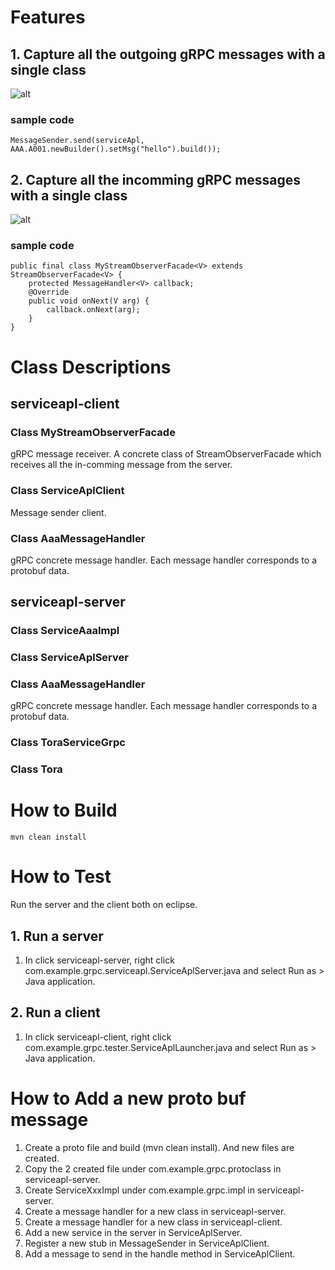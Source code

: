 # Features

## 1. Capture all the outgoing gRPC messages with a single class
![alt](https://github.com/tanoshim/len3/blob/master/pic/grpc-facade%20-%20out.png)

### sample code
```
MessageSender.send(serviceApl, AAA.A001.newBuilder().setMsg("hello").build());

```
## 2. Capture all the incomming gRPC messages with a single class
![alt](https://github.com/tanoshim/len3/blob/master/pic/grpc-facade%20-%20in.png)
### sample code
```
public final class MyStreamObserverFacade<V> extends StreamObserverFacade<V> {
	protected MessageHandler<V> callback;
	@Override
	public void onNext(V arg) {
		callback.onNext(arg);		
	}
}
```

# Class Descriptions
## serviceapl-client
### Class MyStreamObserverFacade
gRPC message receiver. A concrete class of StreamObserverFacade which receives all the in-comming message from the server.
### Class ServiceAplClient
Message sender client.
### Class AaaMessageHandler
gRPC concrete message handler. Each message handler corresponds to a protobuf data. 

## serviceapl-server
### Class ServiceAaaImpl
### Class ServiceAplServer
### Class AaaMessageHandler
gRPC concrete message handler. Each message handler corresponds to a protobuf data. 
### Class ToraServiceGrpc
### Class Tora

# How to Build
```
mvn clean install
```
# How to Test
Run the server and the client both on eclipse.
## 1. Run a server
1. In click serviceapl-server, right click com.example.grpc.serviceapl.ServiceAplServer.java and select Run as > Java application.
## 2. Run a client
1. In click serviceapl-client, right click com.example.grpc.tester.ServiceAplLauncher.java and select Run as > Java application.


# How to Add a new proto buf message
1. Create a proto file and build (mvn clean install). And new files are created.
1. Copy the 2 created file under com.example.grpc.protoclass in serviceapl-server.
1. Create ServiceXxxImpl under com.example.grpc.impl in serviceapl-server.
1. Create a message handler for a new class in serviceapl-server.
1. Create a message handler for a new class in serviceapl-client.
1. Add a new service in the server in ServiceAplServer.
1. Register a new stub in MessageSender in ServiceAplClient.
1. Add a message to send in the handle method in ServiceAplClient.


